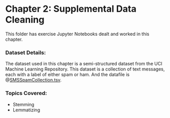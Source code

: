 # Chapter 2: Supplemental Data Cleaning

This folder has exercise Jupyter Notebooks dealt and worked in this chapter.

### Dataset Details: 
The dataset used in this chapter is a semi-structured dataset from the UCI Machine Learning Repository. This dataset is a collection of text messages, each with a label of either spam or ham. And the datafile is @[SMSSpamCollection.tsv](https://github.com/shreyagopal/NLP-with-Python-for-Machine-Learning-Essential-Training-Assignments/blob/master/2.%20Supplemental%20Data%20Cleaning/SMSSpamCollection.tsv).

### Topics Covered:
* Stemming
* Lemmatizing
